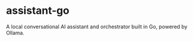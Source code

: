 # assistant-go
A local conversational AI assistant and orchestrator built in Go, powered by Ollama.
